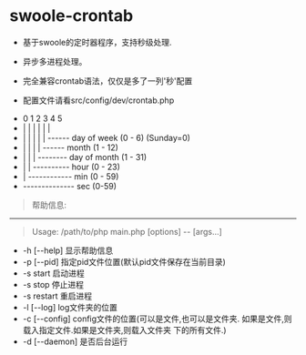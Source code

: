 swoole-crontab
==============

+ 基于swoole的定时器程序，支持秒级处理.
+ 异步多进程处理。
+ 完全兼容crontab语法，仅仅是多了一列'秒'配置


+ 配置文件请看src/config/dev/crontab.php

* 0 1 2 3 4 5
* | | | | | |
* | | | | | ------ day of week (0 - 6) (Sunday=0)
* | | | | ------ month (1 - 12)
* | | | -------- day of month (1 - 31)
* | | ---------- hour (0 - 23)
* | ------------ min (0 - 59)
* -------------- sec (0-59)

> 帮助信息:
--------------------------------
> Usage: /path/to/php main.php [options] -- [args...]

* -h [--help]        显示帮助信息
* -p [--pid]         指定pid文件位置(默认pid文件保存在当前目录)
* -s start           启动进程
* -s stop            停止进程
* -s restart         重启进程
* -l [--log]         log文件夹的位置
* -c [--config]      config文件的位置(可以是文件,也可以是文件夹.
                     如果是文件,则载入指定文件.如果是文件夹,则载入文件夹
                     下的所有文件.)
* -d [--daemon]      是否后台运行
